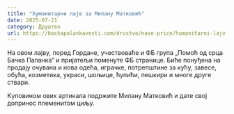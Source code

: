 ```yaml
---
title: "Хуманитарни лајв за Милану Матковић"
date: 2025-07-21
category: Друштво
url: https://backapalankavesti.com/drustvo/nase-price/humanitarni-lajv-za-milanu-matkovic-2/
---
```


На овом лајву, поред Гордане, учествоваће и ФБ група „Помоћ од срца Бачка Паланка“ и пријатељи поменуте ФБ странице. Биће понуђена на продају очувана и нова одећа, играчке, потрепштине за кућу, завесе, обућа, козметика, украси, шољице, ћупићи, пешкири и многе друге ствари.

Kуповином ових артикала подржите Милану Матковић и дате свој допринос племенитом циљу.
